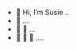 - 👋 Hi, I’m Susie ..
- 👋 ...
- 👋 👋 ...
- 👋 👋 👋 ....

<!---
susj0/susj0 is a ✨ special ✨ repository because its `README.md` (this file) appears on your GitHub profile.
You can click the Preview link to take a look at your changes.
--->
